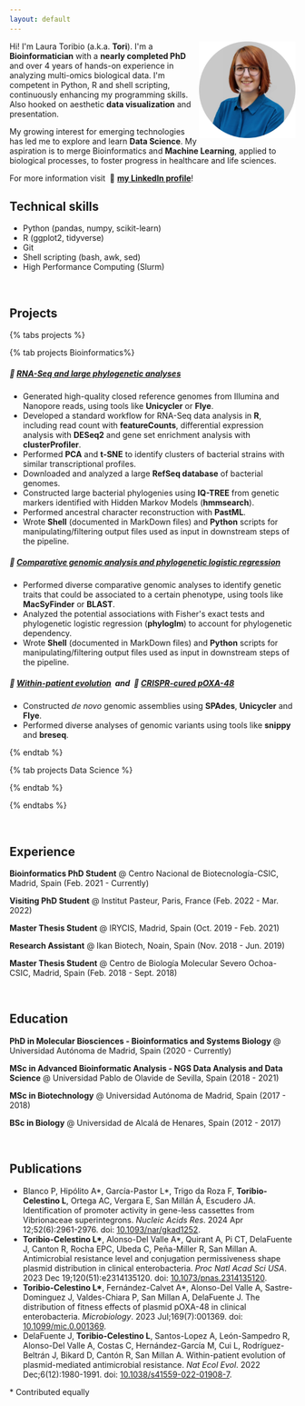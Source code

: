 ```yaml
---
layout: default
---
```



<img src="/assets/images/profile_photo_circle.png" style="float: right; width: 170px;">

Hi! I'm Laura Toribio (a.k.a. **Tori**). I'm a **Bioinformatician** with a **nearly completed PhD** and over 4 years of hands-on experience in analyzing multi-omics biological data. I'm competent in Python, R and shell scripting, continuously enhancing my programming skills. Also hooked on aesthetic **data visualization** and presentation. 

My growing interest for emerging technologies has led me to explore and learn **Data Science**. My aspiration is to merge Bioinformatics and **Machine Learning**, applied to biological processes, to foster progress in healthcare and life sciences.

For more information visit &nbsp;🔗 [**my LinkedIn profile**](https://www.linkedin.com/in/laura-toribio-celestino/)!


## Technical skills

* Python (pandas, numpy, scikit-learn)
* R (ggplot2, tidyverse)
* Git
* Shell scripting (bash, awk, sed)
* High Performance Computing (Slurm)

<br>



## Projects

{% tabs projects %}

{% tab projects Bioinformatics%}

##### 🔗 [RNA-Seq and large phylogenetic analyses](https://github.com/LaboraTORIbio/RNA-Seq_enterobacteria_pOXA-48)

* Generated high-quality closed reference genomes from Illumina and Nanopore reads, using tools like **Unicycler** or **Flye**.
* Developed a standard workflow for RNA-Seq data analysis in **R**, including read count with **featureCounts**, differential expression analysis with **DESeq2** and gene set enrichment analysis with **clusterProfiler**.
* Performed **PCA** and **t-SNE** to identify clusters of bacterial strains with similar transcriptional profiles.
* Downloaded and analyzed a large **RefSeq database** of bacterial genomes.
* Constructed large bacterial phylogenies using **IQ-TREE** from genetic markers identified with Hidden Markov Models (**hmmsearch**).
* Performed ancestral character reconstruction with **PastML**.
* Wrote **Shell** (documented in MarkDown files) and **Python** scripts for manipulating/filtering output files used as input in downstream steps of the pipeline.

##### 🔗 [Comparative genomic analysis and phylogenetic logistic regression](https://github.com/LaboraTORIbio/super-sinks)

* Performed diverse comparative genomic analyses to identify genetic traits that could be associated to a certain phenotype, using tools like **MacSyFinder** or **BLAST**.
* Analyzed the potential associations with Fisher's exact tests and phylogenetic logistic regression (**phyloglm**) to account for phylogenetic dependency.
* Wrote **Shell** (documented in MarkDown files) and **Python** scripts for manipulating/filtering output files used as input in downstream steps of the pipeline.

##### 🔗 [Within-patient evolution](https://github.com/LaboraTORIbio/within_patient_evolution) &nbsp;and &nbsp;🔗 [CRISPR-cured pOXA-48](https://github.com/LaboraTORIbio/CRISPR_cured_pOXA-48)

* Constructed *de novo* genomic assemblies using **SPAdes**, **Unicycler** and **Flye**.
* Performed diverse analyses of genomic variants using tools like **snippy** and **breseq**.

{% endtab %}


{% tab projects Data Science %}

{% endtab %}

{% endtabs %}

<br>



## Experience

**Bioinformatics PhD Student** @ Centro Nacional de Biotecnología-CSIC, Madrid, Spain (Feb. 2021 - Currently)

**Visiting PhD Student** @ Institut Pasteur, Paris, France (Feb. 2022 - Mar. 2022)

**Master Thesis Student** @ IRYCIS, Madrid, Spain (Oct. 2019 - Feb. 2021)

**Research Assistant** @ Ikan Biotech, Noain, Spain (Nov. 2018 - Jun. 2019)

**Master Thesis Student** @ Centro de Biología Molecular Severo Ochoa-CSIC, Madrid, Spain (Feb. 2018 - Sept. 2018)

<br>



## Education

**PhD in Molecular Biosciences - Bioinformatics and Systems Biology** @ Universidad Autónoma de Madrid, Spain (2020 - Currently)

**MSc in Advanced Bioinformatic Analysis - NGS Data Analysis and Data Science** @ Universidad Pablo de Olavide de Sevilla, Spain (2018 - 2021)

**MSc in Biotechnology** @ Universidad Autónoma de Madrid, Spain (2017 - 2018)

**BSc in Biology** @ Universidad de Alcalá de Henares, Spain (2012 - 2017)

<br>



## Publications

* Blanco P, Hipólito A\*, García-Pastor L\*, Trigo da Roza F, **Toribio-Celestino L**, Ortega AC, Vergara E, San Millán Á, Escudero JA. Identification of promoter activity in gene-less cassettes from Vibrionaceae superintegrons. *Nucleic Acids Res*. 2024 Apr 12;52(6):2961-2976. doi: [10.1093/nar/gkad1252](https://academic.oup.com/nar/article/52/6/2961/7517494).
* **Toribio-Celestino L\***, Alonso-Del Valle A\*, Quirant A, Pi CT, DelaFuente J, Canton R, Rocha EPC, Ubeda C, Peña-Miller R, San Millan A. Antimicrobial resistance level and conjugation permissiveness shape plasmid distribution in clinical enterobacteria. *Proc Natl Acad Sci USA*. 2023 Dec 19;120(51):e2314135120. doi: [10.1073/pnas.2314135120](https://www.pnas.org/doi/abs/10.1073/pnas.2314135120).
* **Toribio-Celestino L\***, Fernández-Calvet A\*, Alonso-Del Valle A, Sastre-Dominguez J, Valdes-Chiara P, San Millan A, DelaFuente J. The distribution of fitness effects of plasmid pOXA-48 in clinical enterobacteria. *Microbiology*. 2023 Jul;169(7):001369. doi: [10.1099/mic.0.001369](https://www.microbiologyresearch.org/content/journal/micro/10.1099/mic.0.001369).
* DelaFuente J, **Toribio-Celestino L**, Santos-Lopez A, León-Sampedro R, Alonso-Del Valle A, Costas C, Hernández-García M, Cui L, Rodríguez-Beltrán J, Bikard D, Cantón R, San Millan A. Within-patient evolution of plasmid-mediated antimicrobial resistance. *Nat Ecol Evol*. 2022 Dec;6(12):1980-1991. doi: [10.1038/s41559-022-01908-7](https://www.nature.com/articles/s41559-022-01908-7).

\* Contributed equally